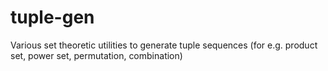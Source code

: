 # tuple-gen

Various set theoretic utilities to generate tuple sequences (for e.g. product set, power set, permutation, combination)
